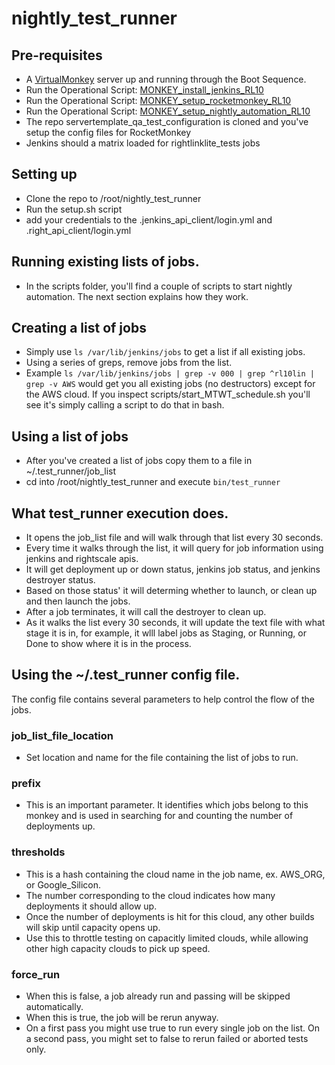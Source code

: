 # nightly_test_runner

## Pre-requisites
 * A [VirtualMonkey](https://us-4.rightscale.com/acct/2901/server_templates/354717004#scripts) server up and running through the Boot Sequence.
 * Run the Operational Script: [MONKEY_install_jenkins_RL10](https://us-4.rightscale.com/acct/2901/right_scripts/545186004)
 * Run the Operational Script: [MONKEY_setup_rocketmonkey_RL10](https://us-4.rightscale.com/acct/2901/right_scripts/547189004)
 * Run the Operational Script: [MONKEY_setup_nightly_automation_RL10](https://us-4.rightscale.com/acct/2901/right_scripts/550573004)
 * The repo servertemplate\_qa\_test\_configuration is cloned and you've setup the config files for RocketMonkey
 * Jenkins should a matrix loaded for rightlinklite\_tests jobs


## Setting up
 * Clone the repo to /root/nightly\_test\_runner
 * Run the setup.sh script
 * add your credentials to the .jenkins\_api\_client/login.yml and .right\_api\_client/login.yml

## Running existing lists of jobs.
 * In the scripts folder, you'll find a couple of scripts to start nightly automation. The next section explains how they work.

## Creating a list of jobs
 * Simply use ```ls /var/lib/jenkins/jobs``` to get a list if all existing jobs.
 * Using a series of greps, remove jobs from the list.
 * Example ```ls /var/lib/jenkins/jobs | grep -v 000 | grep ^rl10lin | grep -v AWS``` would get you
all existing jobs (no destructors) except for the AWS cloud.  If you inspect scripts/start_MTWT_schedule.sh
you'll see it's simply calling a script to do that in bash.

## Using a list of jobs
 * After you've created a list of jobs copy them to a file in ~/.test_runner/job_list
 * cd into /root/nightly_test_runner and execute ```bin/test_runner```

## What test\_runner execution does.
 * It opens the job_list file and will walk through that list every 30 seconds.
 * Every time it walks through the list, it will query for job information using jenkins and rightscale apis.
 * It will get deployment up or down status, jenkins job status, and jenkins destroyer status.
 * Based on those status' it will determing whether to launch, or clean up and then launch the jobs.
 * After a job terminates, it will call the destroyer to clean up.
 * As it walks the list every 30 seconds, it will update the text file with what stage it is in, 
     for example, it wlll label jobs as Staging, or Running, or Done to show where it is in the process.

## Using the ~/.test\_runner config file.
 The config file contains several parameters to help control the flow of the jobs.

### job_list\_file\_location
 * Set location and name for the file containing the list of jobs to run.

### prefix
 * This is an important parameter.  It identifies which jobs belong to this monkey and is used in searching for and
counting the number of deployments up.

### thresholds
 * This is a hash containing the cloud name in the job name, ex. AWS_ORG, or Google_Silicon.
 * The number corresponding to the cloud indicates how many deployments it should allow up.
 * Once the number of deployments is hit for this cloud, any other builds will skip until capacity opens up.
 * Use this to throttle testing on capacitly limited clouds, while allowing other high capacity clouds to pick up speed.

### force\_run
 * When this is false, a job already run and passing will be skipped automatically.
 * When this is true, the job will be rerun anyway.
 * On a first pass you might use true to run every single job on the list.  On a second pass, you might set to false to rerun 
failed or aborted tests only.



